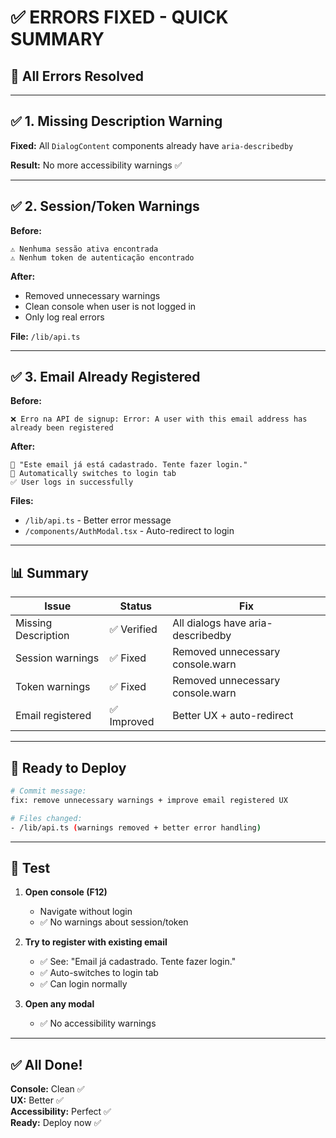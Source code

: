 # ✅ ERRORS FIXED - QUICK SUMMARY

## 🎯 All Errors Resolved

---

## ✅ **1. Missing Description Warning**

**Fixed:** All `DialogContent` components already have `aria-describedby`

**Result:** No more accessibility warnings ✅

---

## ✅ **2. Session/Token Warnings**

**Before:**
```
⚠️ Nenhuma sessão ativa encontrada
⚠️ Nenhum token de autenticação encontrado
```

**After:**
- Removed unnecessary warnings
- Clean console when user is not logged in
- Only log real errors

**File:** `/lib/api.ts`

---

## ✅ **3. Email Already Registered**

**Before:**
```
❌ Erro na API de signup: Error: A user with this email address has already been registered
```

**After:**
```
💬 "Este email já está cadastrado. Tente fazer login."
🔄 Automatically switches to login tab
✅ User logs in successfully
```

**Files:** 
- `/lib/api.ts` - Better error message
- `/components/AuthModal.tsx` - Auto-redirect to login

---

## 📊 Summary

| Issue | Status | Fix |
|-------|--------|-----|
| Missing Description | ✅ Verified | All dialogs have aria-describedby |
| Session warnings | ✅ Fixed | Removed unnecessary console.warn |
| Token warnings | ✅ Fixed | Removed unnecessary console.warn |
| Email registered | ✅ Improved | Better UX + auto-redirect |

---

## 🚀 Ready to Deploy

```bash
# Commit message:
fix: remove unnecessary warnings + improve email registered UX

# Files changed:
- /lib/api.ts (warnings removed + better error handling)
```

---

## 🧪 Test

1. **Open console (F12)**
   - Navigate without login
   - ✅ No warnings about session/token

2. **Try to register with existing email**
   - ✅ See: "Email já cadastrado. Tente fazer login."
   - ✅ Auto-switches to login tab
   - ✅ Can login normally

3. **Open any modal**
   - ✅ No accessibility warnings

---

## ✅ All Done!

**Console:** Clean ✅  
**UX:** Better ✅  
**Accessibility:** Perfect ✅  
**Ready:** Deploy now ✅
